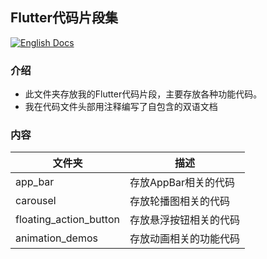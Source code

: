 ## Flutter代码片段集

[![English Docs](https://img.shields.io/badge/Docs-English-green?style=flat-square)](README.md)

### 介绍
- 此文件夹存放我的Flutter代码片段，主要存放各种功能代码。
- 我在代码文件头部用注释编写了自包含的双语文档

### 内容
 文件夹          | 描述      |
|---------------|----------------------|
| app_bar | 存放AppBar相关的代码       | 
| carousel | 存放轮播图相关的代码      |
| floating_action_button | 存放悬浮按钮相关的代码      |
| animation_demos | 存放动画相关的功能代码      |
